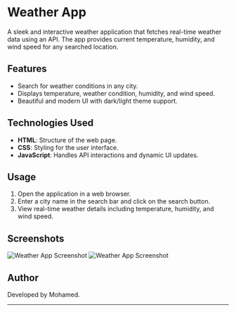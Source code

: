 # Weather App

A sleek and interactive weather application that fetches real-time weather data using an API. The app provides current temperature, humidity, and wind speed for any searched location.

## Features

- Search for weather conditions in any city.
- Displays temperature, weather condition, humidity, and wind speed.
- Beautiful and modern UI with dark/light theme support.

## Technologies Used

- **HTML**: Structure of the web page.
- **CSS**: Styling for the user interface.
- **JavaScript**: Handles API interactions and dynamic UI updates.

## Usage

1. Open the application in a web browser.
2. Enter a city name in the search bar and click on the search button.
3. View real-time weather details including temperature, humidity, and wind speed.

## Screenshots

![Weather App Screenshot](darkMode%20.png)
![Weather App Screenshot](lightMode%20.png)

## Author

Developed by Mohamed.

---
